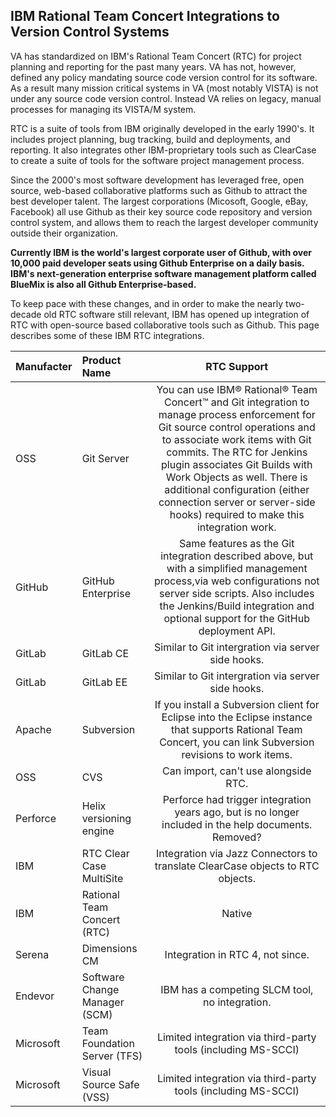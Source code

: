 ## IBM Rational Team Concert Integrations to Version Control Systems

VA has standardized on IBM's Rational Team Concert (RTC) for project planning and reporting for the past many years.  VA has not, however, defined any policy mandating source code version control for its software. As a result many mission critical systems in VA (most notably VISTA) is not under any source code version control. Instead VA relies on legacy, manual processes for managing its VISTA/M system. 

RTC is a suite of tools from IBM originally developed in the early 1990's. It includes project planning, bug tracking, build and deployments, and reporting. It also integrates other IBM-proprietary tools such as ClearCase to create a suite of tools for the software project management process.   

Since the 2000's most software development has leveraged free, open source, web-based collaborative platforms such as Github to attract the best developer talent. The largest corporations (Micosoft, Google, eBay, Facebook) all use Github as their key source code repository and version control system, and allows them to reach the largest developer community outside their organization. 

__Currently IBM is the world's largest corporate user of Github,  with over 10,000 paid developer seats using Github Enterprise on a daily basis.  IBM's next-generation enterprise software management platform called BlueMix is also all Github Enterprise-based.__

To keep pace with these changes, and in order to make the nearly two-decade old RTC software still relevant, IBM has opened up integration of RTC with open-source based collaborative tools such as Github.  This page describes some of these IBM RTC integrations.


| Manufacter | Product Name | RTC Support | 
|:------- |:------- |:------:|
| OSS | Git Server | You can use IBM® Rational® Team Concert™ and Git integration to manage process enforcement for Git source control operations and to associate work items with Git commits. The RTC for Jenkins plugin associates Git Builds with Work Objects as well. There is additional configuration (either connection server or server-side hooks) required to make this integration work. |
| GitHub | GitHub Enterprise | Same features as the Git integration described above, but with a simplified management process,via web configurations not server side scripts. Also includes the Jenkins/Build integration and optional support for the GitHub deployment API. |
| GitLab | GitLab CE | Similar to Git intergration via server side hooks. |
| GitLab | GitLab EE | Similar to Git intergration via server side hooks. |
| Apache | Subversion | If you install a Subversion client for Eclipse into the Eclipse instance that supports Rational Team Concert, you can link Subversion revisions to work items. |
| OSS | CVS | Can import, can't use alongside RTC. |
| Perforce | Helix versioning engine | Perforce had trigger integration years ago, but is no longer included in the help documents. Removed?  |
| IBM | RTC Clear Case MultiSite | Integration via Jazz Connectors to translate ClearCase objects to RTC objects. |
| IBM | Rational Team Concert (RTC) | Native |
| Serena | Dimensions CM | Integration in RTC 4, not since. |
| Endevor | Software Change Manager (SCM) | IBM has a competing SLCM tool, no integration. |
| Microsoft | Team Foundation Server (TFS) | Limited integration via third-party tools (including MS-SCCI) |
| Microsoft | Visual Source Safe (VSS) | Limited integration via third-party tools (including MS-SCCI) |

